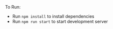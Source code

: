 To Run:
* Run `npm install` to install dependencies
* Run `npm run start` to start development server